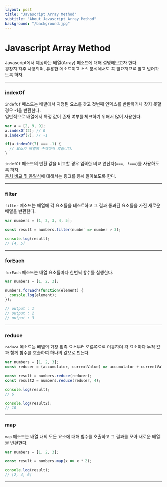 ```yaml
---
layout: post
title: "Javascript Array Method"
subtitle: "About Javascript Array Method"
background: "/background.jpg"
---
```


# Javascript Array Method  
Javascript에서 제공하는 배열(Array) 메소드에 대해 설명해보고자 한다.  
굉장히 자주 사용되며, 유용한 메소드이고 소스 분석에서도 꼭 필요하므로 알고 넘어가도록 하자.  

***

### indexOf  
`indefOf` 메소드는 배열에서 지정된 요소를 찾고 첫번째 인덱스를 반환하거나 찾지 못할 경우 -1을 반환한다.  
일반적으로 배열에서 특정 값이 존재 여부를 체크하기 위해서 많이 사용한다.  

```javascript
var a = [2, 9, 9]; 
a.indexOf(2); // 0 
a.indexOf(7); // -1

if(a.indexOf(7) === -1) {
  // 요소가 배열에 존재하지 않습니다.
}
```
`indefOf` 메소드의 반환 값을 비교할 경우 엄격한 비교 연산자(`===, !===`)를 사용하도록 하자.  
[동치 비교 및 동일성](https://developer.mozilla.org/ko/docs/Web/JavaScript/Equality_comparisons_and_sameness)에 대해서는 링크를 통해 알아보도록 한다.  

***

### filter  
`filter` 메소드는 배열에 각 요소들을 테스트하고 그 결과 통과된 요소들을 가진 새로운 배열을 반환한다.  

```javascript 
var numbers = [1, 2, 3, 4, 5];

const result = numbers.filter(number => number > 3);

console.log(result);
// [4, 5]
```

***

### forEach  
`forEach` 메소드는 배열 요소들마다 한번씩 함수를 실행한다.  

```javascript
var numbers = [1, 2, 3];

numbers.forEach(function(element) {
  console.log(element);
});

// output : 1
// output : 2
// output : 3
```

***

### reduce  
`reduce` 메소드는 배열의 가장 왼족 요소부터 오른쪽으로 이동하며 각 요소마다 누적 값과 함께 함수를 호출하여 하나의 값으로 만든다.  

```javascript
var numbers = [1, 2, 3];
const reducer = (accumulator, currentValue) => accumulator + currentValue;

const result = numbers.reduce(reducer);
const result2 = numbers.reduce(reducer, 4);

console.log(result);
// 6

console.log(result2);
// 10
```

***

### map  
`map` 메소드는 배열 내의 모든 요소에 대해 함수를 호출하고 그 결과를 모아 새로운 배열을 반환한다.  
```javascript
var numbers = [1, 2, 3];

const result = numbers.map(x => x * 2);

console.log(result);
// [2, 4, 6]
```

***
